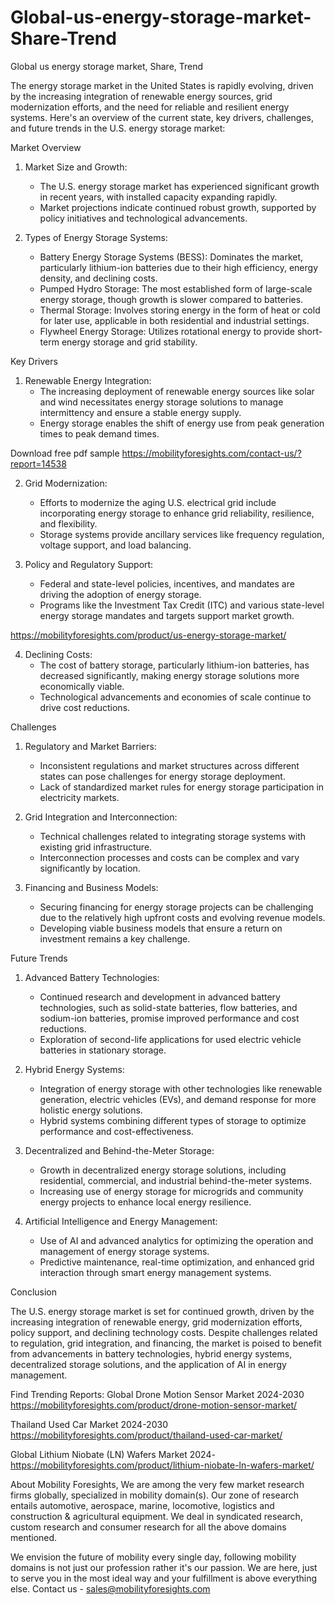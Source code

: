 # Global-us-energy-storage-market-Share-Trend
Global us energy storage market, Share, Trend  


The energy storage market in the United States is rapidly evolving, driven by the increasing integration of renewable energy sources, grid modernization efforts, and the need for reliable and resilient energy systems. Here's an overview of the current state, key drivers, challenges, and future trends in the U.S. energy storage market:

 Market Overview

1. Market Size and Growth:
   - The U.S. energy storage market has experienced significant growth in recent years, with installed capacity expanding rapidly.
   - Market projections indicate continued robust growth, supported by policy initiatives and technological advancements.

2. Types of Energy Storage Systems:
   - Battery Energy Storage Systems (BESS): Dominates the market, particularly lithium-ion batteries due to their high efficiency, energy density, and declining costs.
   - Pumped Hydro Storage: The most established form of large-scale energy storage, though growth is slower compared to batteries.
   - Thermal Storage: Involves storing energy in the form of heat or cold for later use, applicable in both residential and industrial settings.
   - Flywheel Energy Storage: Utilizes rotational energy to provide short-term energy storage and grid stability.

 Key Drivers

1. Renewable Energy Integration:
   - The increasing deployment of renewable energy sources like solar and wind necessitates energy storage solutions to manage intermittency and ensure a stable energy supply.
   - Energy storage enables the shift of energy use from peak generation times to peak demand times.




Download free pdf sample 
https://mobilityforesights.com/contact-us/?report=14538 




2. Grid Modernization:
   - Efforts to modernize the aging U.S. electrical grid include incorporating energy storage to enhance grid reliability, resilience, and flexibility.
   - Storage systems provide ancillary services like frequency regulation, voltage support, and load balancing.

3. Policy and Regulatory Support:
   - Federal and state-level policies, incentives, and mandates are driving the adoption of energy storage.
   - Programs like the Investment Tax Credit (ITC) and various state-level energy storage mandates and targets support market growth.




https://mobilityforesights.com/product/us-energy-storage-market/ 


4. Declining Costs:
   - The cost of battery storage, particularly lithium-ion batteries, has decreased significantly, making energy storage solutions more economically viable.
   - Technological advancements and economies of scale continue to drive cost reductions.

 Challenges

1. Regulatory and Market Barriers:
   - Inconsistent regulations and market structures across different states can pose challenges for energy storage deployment.
   - Lack of standardized market rules for energy storage participation in electricity markets.

2. Grid Integration and Interconnection:
   - Technical challenges related to integrating storage systems with existing grid infrastructure.
   - Interconnection processes and costs can be complex and vary significantly by location.

3. Financing and Business Models:
   - Securing financing for energy storage projects can be challenging due to the relatively high upfront costs and evolving revenue models.
   - Developing viable business models that ensure a return on investment remains a key challenge.

 Future Trends

1. Advanced Battery Technologies:
   - Continued research and development in advanced battery technologies, such as solid-state batteries, flow batteries, and sodium-ion batteries, promise improved performance and cost reductions.
   - Exploration of second-life applications for used electric vehicle batteries in stationary storage.

2. Hybrid Energy Systems:
   - Integration of energy storage with other technologies like renewable generation, electric vehicles (EVs), and demand response for more holistic energy solutions.
   - Hybrid systems combining different types of storage to optimize performance and cost-effectiveness.

3. Decentralized and Behind-the-Meter Storage:
   - Growth in decentralized energy storage solutions, including residential, commercial, and industrial behind-the-meter systems.
   - Increasing use of energy storage for microgrids and community energy projects to enhance local energy resilience.

4. Artificial Intelligence and Energy Management:
   - Use of AI and advanced analytics for optimizing the operation and management of energy storage systems.
   - Predictive maintenance, real-time optimization, and enhanced grid interaction through smart energy management systems.

 Conclusion

The U.S. energy storage market is set for continued growth, driven by the increasing integration of renewable energy, grid modernization efforts, policy support, and declining technology costs. Despite challenges related to regulation, grid integration, and financing, the market is poised to benefit from advancements in battery technologies, hybrid energy systems, decentralized storage solutions, and the application of AI in energy management.

Find Trending Reports:
Global Drone Motion Sensor Market 2024-2030
https://mobilityforesights.com/product/drone-motion-sensor-market/ 
 
Thailand Used Car Market 2024-2030
https://mobilityforesights.com/product/thailand-used-car-market/ 

Global Lithium Niobate (LN) Wafers Market 2024-
https://mobilityforesights.com/product/lithium-niobate-ln-wafers-market/ 


About Mobility Foresights,
We are among the very few market research firms globally, specialized in mobility domain(s). Our zone of research entails automotive, aerospace, marine, locomotive, logistics and construction & agricultural equipment. We deal in syndicated research, custom research and consumer research for all the above domains mentioned.

We envision the future of mobility every single day, following mobility domains is not just our profession rather it's our passion. We are here, just to serve you in the most ideal way and your fulfillment is above everything else. Contact us -  sales@mobilityforesights.com 
 
